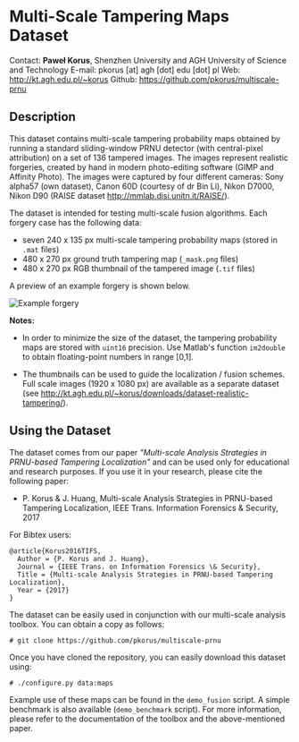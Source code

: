# Multi-Scale Tampering Maps Dataset

Contact: **Paweł Korus**, Shenzhen University and AGH University of Science and Technology
E-mail: pkorus [at] agh [dot] edu [dot] pl
Web: http://kt.agh.edu.pl/~korus
Github: https://github.com/pkorus/multiscale-prnu

## Description

This dataset contains multi-scale tampering probability maps obtained by running a standard sliding-window PRNU detector (with central-pixel attribution) on a set of 136 tampered images. The images represent realistic forgeries, created by hand in modern photo-editing software (GIMP and Affinity Photo). The images were captured by four different cameras: Sony alpha57 (own dataset), Canon 60D (courtesy of dr Bin Li), Nikon D7000, Nikon D90 (RAISE dataset http://mmlab.disi.unitn.it/RAISE/).

The dataset is intended for testing multi-scale fusion algorithms. Each forgery case has the following data:
- seven 240 x 135 px multi-scale tampering probability maps (stored in `.mat` files)
- 480 x 270 px ground truth tampering map (`_mask.png` files)
- 480 x 270 px RGB thumbnail of the tampered image (`.tif` files)

A preview of an example forgery is shown below.

![Example forgery](./preview.png)

**Notes:**

- In order to minimize the size of the dataset, the tampering probability maps are stored with `uint16` precision. Use Matlab's function `im2double` to obtain floating-point numbers in range [0,1].

- The thumbnails can be used to guide the localization / fusion schemes. Full scale images (1920 x 1080 px) are available as a separate dataset (see http://kt.agh.edu.pl/~korus/downloads/dataset-realistic-tampering/).

## Using the Dataset

The dataset comes from our paper *"Multi-scale Analysis Strategies in PRNU-based Tampering Localization"* and can be used only for educational and research purposes. If you use it in your research, please cite the following paper:

- P. Korus & J. Huang, Multi-scale Analysis Strategies in PRNU-based Tampering Localization, IEEE Trans. Information Forensics & Security, 2017

For Bibtex users:

```
@article{Korus2016TIFS,
  Author = {P. Korus and J. Huang},
  Journal = {IEEE Trans. on Information Forensics \& Security},
  Title = {Multi-scale Analysis Strategies in PRNU-based Tampering Localization},
  Year = {2017}
}
```

The dataset can be easily used in conjunction with our multi-scale analysis toolbox. You can obtain a copy as follows:

```
# git clone https://github.com/pkorus/multiscale-prnu
```

Once you have cloned the repository, you can easily download this dataset using:

```
# ./configure.py data:maps
```

Example use of these maps can be found in the `demo_fusion` script. A simple benchmark is also available (`demo_benchmark` script). For more information, please refer to the documentation of the toolbox and the above-mentioned paper.
